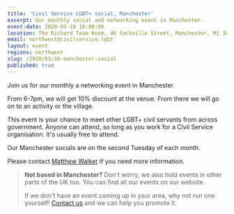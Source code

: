 ```yaml
---
title: 'Civil Service LGBT+ social, Manchester'
excerpt: Our monthly social and networking event in Manchester.
event-date: 2020-03-10 18:00:00
location: The Richard Team Room, 46 Sackville Street, Manchester, M1 3WF
email: northwest@civilservice.lgbt
layout: event
regions: northwest
slug: /2020/03/10-manchester-social
published: true
---
```


Join us for our monthly a networking event in Manchester. 

From 6-7pm, we will get 10% discount at the venue. From there we will go on to an activity or the village.

This event is your chance to meet other LGBT+ civil servants from across government. Anyone can attend, so long as you work for a Civil Service organisation. It's usually free to attend.

Our Manchester socials are on the second Tuesday of each month.

Please contact [Matthew Walker](mailto:MATTHEW.WALKER1@DWP.GSI.GOV.UK)  if you need more information.

> **Not based in Manchester?** Don't worry, we also hold events in other parts of the UK too. You can find all our events on our website.
> 
> If we don't have an event coming up in your area, why not run one yourself! [Contact us](/about/contact-us/) and we can help you promote it.
